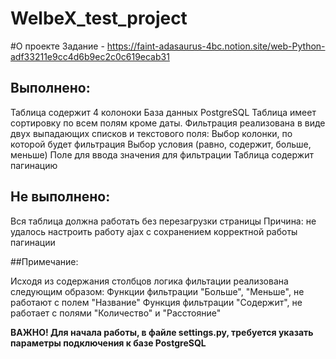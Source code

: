 # WelbeX_test_project
#О проекте
Задание - https://faint-adasaurus-4bc.notion.site/web-Python-adf33211e9cc4d6b9ec2c0c619ecab31

## Выполнено:

Таблица содержит 4 колоноки
База данных PostgreSQL
Таблица имеет сортировку по всем полям кроме даты. Фильтрация реализована в виде двух выпадающих списков и текстового поля:
Выбор колонки, по которой будет фильтрация
Выбор условия (равно, содержит, больше, меньше)
Поле для ввода значения для фильтрации
Таблица содержит пагинацию

## Не выполнено:

Вся таблица должна работать без перезагрузки страницы
Причина:
не удалось настроить работу ajax с сохранением корректной работы пагинации

##Примечание:

Исходя из содержания столбцов логика фильтации реализована следующим образом:
Функции фильтрации "Больше", "Меньше", не работают с полем "Название"
Функция фильтрации "Содержит", не работает с полями "Количество" и "Расстояние"

**ВАЖНО! Для начала работы, в файле settings.py, требуется указать параметры подключения к базе PostgreSQL**
